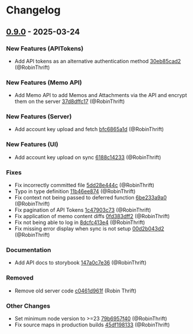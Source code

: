 # Changelog

## [0.9.0](https://github.com/RobinThrift/belt/releases/tag/v0.9.0) - 2025-03-24

### <!-- 0 -->New Features (APITokens)

- Add API tokens as an alternative authentication method [30eb85cad2](https://github.com/RobinThrift/belt/commit/30eb85cad24e1ba0f4cdd5e2bcd979f95caf1522) (@RobinThrift)

### <!-- 0 -->New Features (Memo API)

- Add Memo API to add Memos and Attachments via the API and encrypt them on the server [37d8dffc17](https://github.com/RobinThrift/belt/commit/37d8dffc1724e94d9bcfefeb6c067404f76da219) (@RobinThrift)

### <!-- 0 -->New Features (Server)

- Add account key upload and fetch [bfc6865a1d](https://github.com/RobinThrift/belt/commit/bfc6865a1d1461afcb3dfe6a4e8d1e343d337ccf) (@RobinThrift)

### <!-- 0 -->New Features (UI)

- Add account key upload on sync [6188c14233](https://github.com/RobinThrift/belt/commit/6188c14233de86fa0a6e305ba8fcebba4e19126a) (@RobinThrift)

### <!-- 1 -->Fixes

- Fix incorrectly committed file [5dd28e444c](https://github.com/RobinThrift/belt/commit/5dd28e444c3fe04e0907f83e04f930ca550ad8ed) (@RobinThrift)
- Typo in type definition [11b46ee874](https://github.com/RobinThrift/belt/commit/11b46ee8743ebb430d467d1454356680dad84688) (@RobinThrift)
- Fix context not being passed to deferred function [6be233a9a0](https://github.com/RobinThrift/belt/commit/6be233a9a0e7afc55b5f304f2f5734fd30780794) (@RobinThrift)
- Fix pagination of API Tokens [1c47903c73](https://github.com/RobinThrift/belt/commit/1c47903c739c72c60418d290b0d7da84e1cfe731) (@RobinThrift)
- Fix application of memo content diffs [0fd383dff2](https://github.com/RobinThrift/belt/commit/0fd383dff2986e9ac3d7d496840d4b5f0105d2ab) (@RobinThrift)
- Fix not being able to log in [8dcfc413e4](https://github.com/RobinThrift/belt/commit/8dcfc413e4d21043ac7d3d306dd47db2cb429160) (@RobinThrift)
- Fix missing error display when sync is not setup [00d2b043d2](https://github.com/RobinThrift/belt/commit/00d2b043d247e1693b8e9a29a91fe1afd6e29746) (@RobinThrift)

### <!-- 2 -->Documentation

- Add API docs to storybook [147a0c7e36](https://github.com/RobinThrift/belt/commit/147a0c7e36dd62901cd43c500e98897e10be1b81) (@RobinThrift)

### <!-- 5 -->Removed

- Remove old server code [c0461d961f](https://github.com/RobinThrift/belt/commit/c0461d961fde5528306e83a998b602d0c16e1302) (Robin Thrift)

### <!-- 6 -->Other Changes

- Set minimum node version to >=23 [79b6957f40](https://github.com/RobinThrift/belt/commit/79b6957f402aee41e197210ad101e610a5af0cb0) (@RobinThrift)
- Fix source maps in production builds [45df198133](https://github.com/RobinThrift/belt/commit/45df1981332397dfaec51b942e843ffa7c3c90a2) (@RobinThrift)

[0.9.0]: https://github.com/RobinThrift/belt/compare/v0.8.1..v0.9.0

